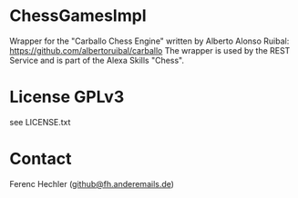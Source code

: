 # ChessGamesImpl
Wrapper for the "Carballo Chess Engine" written by Alberto Alonso Ruibal: https://github.com/albertoruibal/carballo
The wrapper is used by the REST Service and is part of the Alexa Skills "Chess".

# License GPLv3
see LICENSE.txt

# Contact
Ferenc Hechler (github@fh.anderemails.de)
